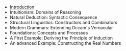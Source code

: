 
* [Introduction](./introduction.md)
* Intuitionism: Domains of Reasoning
* Natural Deduction: Syntactic Consequence
* Structural Linguistics: Constructors and Combinators
* Modern Grammars: Extending Occam's Vernacular
* Foundations: Concepts and Processes
* A First Example: Deriving the Principle of Induction
* An advanced Example: Constructing the Real Numbers

